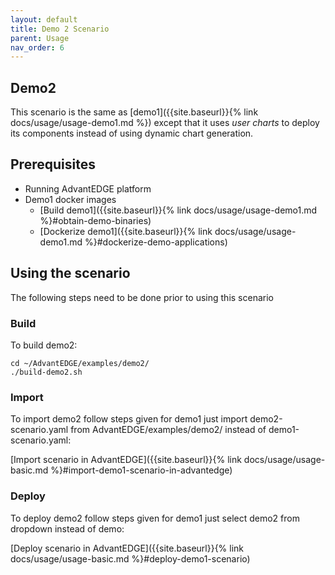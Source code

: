 ```yaml
---
layout: default
title: Demo 2 Scenario
parent: Usage
nav_order: 6
---
```


## Demo2
This scenario is the same as [demo1]({{site.baseurl}}{% link docs/usage/usage-demo1.md %}) except that it uses _user charts_ to deploy its components instead of using dynamic chart generation.

## Prerequisites
- Running AdvantEDGE platform
- Demo1 docker images
  - [Build demo1]({{site.baseurl}}{% link docs/usage/usage-demo1.md %}#obtain-demo-binaries)
  - [Dockerize demo1]({{site.baseurl}}{% link docs/usage/usage-demo1.md %}#dockerize-demo-applications)

## Using the scenario
The following steps need to be done prior to using this scenario

### Build
To build demo2:

```
cd ~/AdvantEDGE/examples/demo2/
./build-demo2.sh
```

### Import
To import demo2 follow steps given for demo1 just import demo2-scenario.yaml from AdvantEDGE/examples/demo2/ instead of demo1-scenario.yaml:

[Import scenario in AdvantEDGE]({{site.baseurl}}{% link docs/usage/usage-basic.md %}#import-demo1-scenario-in-advantedge)

### Deploy
To deploy demo2 follow steps given for demo1 just select demo2 from dropdown instead of demo:

[Deploy scenario in AdvantEDGE]({{site.baseurl}}{% link docs/usage/usage-basic.md %}#deploy-demo1-scenario)
